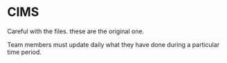 # CIMS
Careful with the files. these are the original one.

Team members must update daily what they have done during a particular time period.
